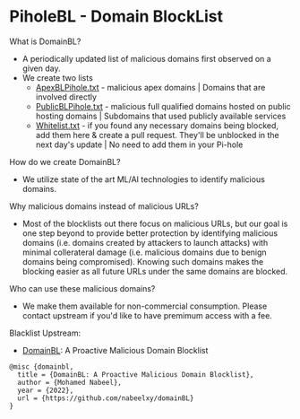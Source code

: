# PiholeBL - Domain BlockList

What is DomainBL?
* A periodically updated list of malicious domains first observed on a given day.
* We create two lists
  * [ApexBLPihole.txt](https://raw.githubusercontent.com/origamiofficial/PiholeBL/main/ApexBLPihole.txt) - malicious apex domains | Domains that are involved directly
  * [PublicBLPihole.txt](https://raw.githubusercontent.com/origamiofficial/PiholeBL/main/PublicBLPihole.txt) - malicious full qualified domains hosted on public hosting domains | Subdomains that used publicly available services
  * [Whitelist.txt](https://github.com/origamiofficial/PiholeBL/blob/main/Whitelist.txt) - if you found any necessary domains being blocked, add them here & create a pull request. They'll be unblocked in the next day's update | No need to add them in your Pi-hole

How do we create DomainBL?
* We utilize state of the art ML/AI technologies to identify malicious domains.

Why malicious domains instead of malicious URLs?
* Most of the blocklists out there focus on malicious URLs, but our goal is one step beyond to provide better protection by identifying malicious domains (i.e. domains created by attackers to launch attacks) with minimal collerateral damage (i.e. malicious domains due to benign domains being compromised). Knowing such domains makes the blocking easier as all future URLs under the same domains are blocked.

Who can use these malicious domains?
* We make them available for non-commercial consumption. Please contact upstream if you'd like to have premimum access with a fee.

Blacklist Upstream:
* [DomainBL](https://github.com/nabeelxy/domainBL): A Proactive Malicious Domain Blocklist

```
@misc {domainbl,
  title = {DomainBL: A Proactive Malicious Domain Blocklist},
  author = {Mohamed Nabeel},
  year = {2022},
  url = {https://github.com/nabeelxy/domainBL}
}
```
